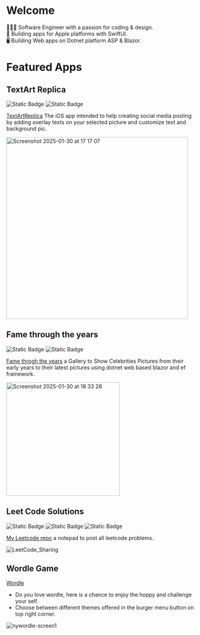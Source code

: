 # Welcome
 
👨🏻‍💻 Software Engineer with a passion for coding & design.  
📱 Building apps for Apple platforms with SwiftUI.  
🖥️ Building Web apps on Dotnet platform ASP & Blazor.

# Featured Apps

## TextArt Replica
![Static Badge](https://img.shields.io/badge/Swift-orange)
![Static Badge](https://img.shields.io/badge/SwiftUI-orange)


[TextArtReplica](https://github.com/MohamedDiaa/TextArtReplica) 
The iOS app intended to help creating social media posting by adding overlay texts on your selected picture and customize text and background pic.

<img width="481" alt="Screenshot 2025-01-30 at 17 17 07" src="https://github.com/user-attachments/assets/9d5d9bc1-94e4-492d-bc1f-3f355fb3f07c" />


## Fame through the years
![Static Badge](https://img.shields.io/badge/dotnet-blue)
![Static Badge](https://img.shields.io/badge/C%23-blue)

[Fame throgh the years](https://github.com/MohamedDiaa/Fame-Through-The-Years) 
a Gallery to Show Celebrities Pictures from their early years to their latest pictures using dotnet web based blazor and ef framework.

<img width="300" alt="Screenshot 2025-01-30 at 18 33 28" src="https://github.com/user-attachments/assets/813b1143-cc08-4b76-bb3b-551bfef6bdd4" />

## Leet Code Solutions
![Static Badge](https://img.shields.io/badge/Swift-orange) ![Static Badge](https://img.shields.io/badge/C%23-blue) ![Static Badge](https://img.shields.io/badge/Javascript-green)
 
[My Leetcode repo](https://github.com/MohamedDiaa/Leetcode)
a notepad to post all leetcode problems.

![LeetCode_Sharing](https://github.com/user-attachments/assets/760f429c-6abf-46f0-9d9a-e4cc9344553a)


## Wordle Game

[Wordle](https://github.com/MohamedDiaa/Nywordle)
- Do you love wordle, here is a chance to enjoy the hoppy and challenge your self.
- Choose between different themes offered in the burger menu button on top right corner.

![nywordle-screen1](https://github.com/user-attachments/assets/49f43175-b977-453b-845a-f9bad04ab628)



